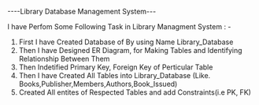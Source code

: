 ----Library Database Management System---

I have Perfom Some Following Task in Library Managment System : -

1) First I have Created Database of By using Name Library_Database
2) Then I have Designed ER Diagram, for Making Tables and Identifying Relationship Between Them
3) Then Indetified Primary Key, Foreign Key of Perticular Table
4) Then I have Created All Tables into Library_Database (Like. Books,Publisher,Members,Authors,Book_Issued)
5) Created All entites of Respected Tables and add Constraints(i.e PK, FK)  
